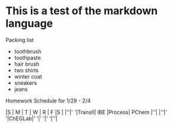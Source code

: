 # This is a test of the markdown language

Packing list
* toothbrush
* toothpaste
* hair brush
* two shirts
* winter coat
* sneakers
* jeans

Homework Schedule for 1/29 - 2/4

|S |   M   |   T   |   W   |   R   |   F   |S |
|''|'     '|TransII|  IBE  |Process| PChem |''|
|''|'     '|ChEGLab|'     '|'     '|'     '|''|
